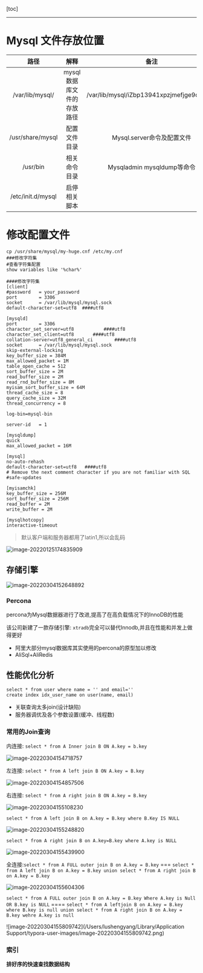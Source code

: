 [toc]

-----

# Mysql 文件存放位置

|       路径        |           解释            |                    备注                    |
| :---------------: | :-----------------------: | :----------------------------------------: |
|  /var/lib/mysql/  | mysql数据库文件的存放路径 | /var/lib/mysql/iZbp13941xpzjmefjge9chZ.pid |
| /usr/share/mysql  |       配置文件目录        |         Mysql.server命令及配置文件         |
|     /usr/bin      |       相关命令目录        |         Mysqladmin mysqldump等命令         |
| /etc/init.d/mysql |       启停相关脚本        |                                            |



# 修改配置文件

```shell
cp /usr/share/mysql/my-huge.cnf /etc/my.cnf
###修改字符集
#查看字符集配置
show variables like '%char%'

####修改字符集
[client]
#password	= your_password
port		= 3306
socket		= /var/lib/mysql/mysql.sock
default-character-set=utf8 	####utf8
 
[mysqld]
port		= 3306
character_set_server=utf8			####utf8
character_set_client=utf8		####utf8
collation-server=utf8_general_ci		####utf8
socket		= /var/lib/mysql/mysql.sock
skip-external-locking
key_buffer_size = 384M
max_allowed_packet = 1M
table_open_cache = 512
sort_buffer_size = 2M
read_buffer_size = 2M
read_rnd_buffer_size = 8M
myisam_sort_buffer_size = 64M
thread_cache_size = 8
query_cache_size = 32M 
thread_concurrency = 8
 
log-bin=mysql-bin
 
server-id	= 1
 
[mysqldump]
quick
max_allowed_packet = 16M

[mysql]
no-auto-rehash
default-character-set=utf8   ####utf8
# Remove the next comment character if you are not familiar with SQL
#safe-updates

[myisamchk]
key_buffer_size = 256M
sort_buffer_size = 256M
read_buffer = 2M
write_buffer = 2M

[mysqlhotcopy]
interactive-timeout
```

> 默认客户端和服务器都用了latin1,所以会乱码

![image-20220125174835909](http://qiliu.luxiaobai.cn/img/image-20220125174835909.png)







## 存储引擎

![image-20220304152648892](http://qiliu.luxiaobai.cn/img/image-20220304152648892.png)

### Percona

percona为Mysql数据器进行了改进,提高了在高负载情况下的InnoDB的性能

该公司新建了一款存储引擎: `xtradb`完全可以替代Innodb,并且在性能和并发上做得更好

- 阿里大部分mysql数据库其实使用的percona的原型加以修改
- AliSql+AliRedis 





## 性能优化分析

```
select * from user where name = '' and email=''
create index idx_user_name on user(name, email)
```

- 关联查询太多join(设计缺陷)
- 服务器调优及各个参数设置(缓冲、线程数)



### 常用的Join查询

内连接: `select * from A Inner join B ON A.key = b.key`

![image-20220304154718757](http://qiliu.luxiaobai.cn/img/image-20220304154718757.png)

左连接: `select * from A left join B ON A.key = B.key`

![image-20220304154857506](http://qiliu.luxiaobai.cn/img/image-20220304154857506.png)

 

右连接: `select * from A right join B ON A.key = B.key`

![image-20220304155108230](http://qiliu.luxiaobai.cn/img/image-20220304155108230.png)



`select * from A left join B on A.key = B.key where B.Key IS NULL`

![image-20220304155248820](http://qiliu.luxiaobai.cn/img/image-20220304155248820.png)



`select * from A right join B on A.key=B.key where A.key is NULL`

![image-20220304155439900](http://qiliu.luxiaobai.cn/img/image-20220304155439900.png)

 

全连接:`select * from A FULL outer join B on A.key = B.key` === `select * from A left join B on A.key = B.key union select * from A right join B on A.key = B.key`

![image-20220304155604306](http://qiliu.luxiaobai.cn/img/image-20220304155604306.png)



`select * from A FULL outer join B on A.key = B.key Where A.key is Null OR B.key is NULL` ==== `select * from A leftjoin B on A.key = B.key where B.key is null union select * from A right join B on A.key = B.key wehre A.key is null`

![image-20220304155809742](/Users/lushengyang/Library/Application Support/typora-user-images/image-20220304155809742.png)





### 索引

**排好序的快速查找数据结构**

   

















